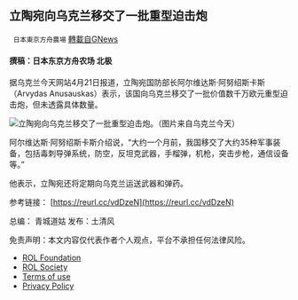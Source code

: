 
## 立陶宛向乌克兰移交了一批重型迫击炮
` 日本東京方舟農場` [轉載自GNews](https://gnews.org/zh-hans/2384373/)

#### 撰稿：日本东京方舟农场 北极
 
据乌克兰今天网站4月21日报道，立陶宛国防部长阿尔维达斯·阿努绍斯卡斯（Arvydas Anusauskas）表示，该国向乌克兰移交了一批价值数千万欧元重型迫击炮，但未透露具体数量。
 
![](https://assets.gnews.org/wp-content/uploads/2022/04/25-2.png)立陶宛向乌克兰移交了一批重型迫击炮。（图片来自乌克兰今天）
 
阿尔维达斯·阿努绍斯卡斯介绍说，“大约一个月前，我国移交了大约35种军事装备，包括毒刺导弹系统，防空，反坦克武器，手榴弹，机枪，突击步枪，通信设备等。”
 
他表示，立陶宛还将定期向乌克兰运送武器和弹药。
 
参考链接：
[https://reurl.cc/vdDzeN](https://reurl.cc/vdDzeN)
 
总编： 青城道姑
发布：土清风

免责声明：本文内容仅代表作者个人观点，平台不承担任何法律风险。
  
- [ROL Foundation](https://rolfoundation.org/)
- [ROL Society](https://rolsociety.org/)
- [Terms of use](https://gnews.org/terms-of-use-3/)
- [Privacy Policy](https://gnews.org/privacy-policy/)

